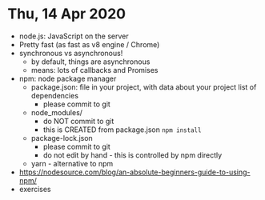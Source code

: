 # Thu, 14 Apr 2020

- node.js: JavaScript on the server
- Pretty fast (as fast as v8 engine / Chrome)
- synchronous vs asynchronous!
  - by default, things are asynchronous
  - means: lots of callbacks and Promises
- npm: node package manager
  - package.json: file in your project, with data about your project
                   list of dependencies
     - please commit to git
  - node_modules/
    - do NOT commit to git
    - this is CREATED from package.json `npm install`
  - package-lock.json
    - please commit to git
    - do not edit by hand - this is controlled by npm directly
  - yarn - alternative to npm
- https://nodesource.com/blog/an-absolute-beginners-guide-to-using-npm/
- exercises
